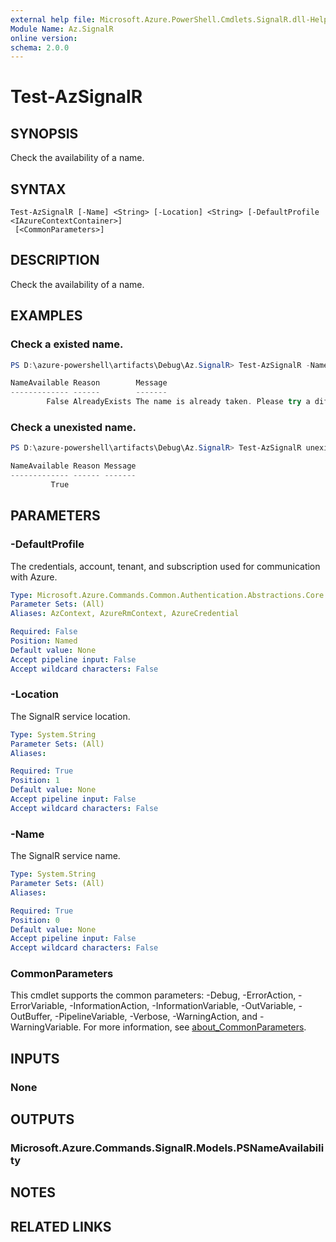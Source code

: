 ```yaml
---
external help file: Microsoft.Azure.PowerShell.Cmdlets.SignalR.dll-Help.xml
Module Name: Az.SignalR
online version:
schema: 2.0.0
---
```


# Test-AzSignalR

## SYNOPSIS
Check the availability of a name.

## SYNTAX

```
Test-AzSignalR [-Name] <String> [-Location] <String> [-DefaultProfile <IAzureContextContainer>]
 [<CommonParameters>]
```

## DESCRIPTION
Check the availability of a name.

## EXAMPLES

### Check a existed name.
```powershell
PS D:\azure-powershell\artifacts\Debug\Az.SignalR> Test-AzSignalR -Name existedsignalr -Location eastus

NameAvailable Reason        Message
------------- ------        -------
        False AlreadyExists The name is already taken. Please try a different name.
```

### Check a unexisted name.
```powershell
PS D:\azure-powershell\artifacts\Debug\Az.SignalR> Test-AzSignalR unexistedsignalr eastus

NameAvailable Reason Message
------------- ------ -------
         True
```

## PARAMETERS

### -DefaultProfile
The credentials, account, tenant, and subscription used for communication with Azure.

```yaml
Type: Microsoft.Azure.Commands.Common.Authentication.Abstractions.Core.IAzureContextContainer
Parameter Sets: (All)
Aliases: AzContext, AzureRmContext, AzureCredential

Required: False
Position: Named
Default value: None
Accept pipeline input: False
Accept wildcard characters: False
```

### -Location
The SignalR service location.

```yaml
Type: System.String
Parameter Sets: (All)
Aliases:

Required: True
Position: 1
Default value: None
Accept pipeline input: False
Accept wildcard characters: False
```

### -Name
The SignalR service name.

```yaml
Type: System.String
Parameter Sets: (All)
Aliases:

Required: True
Position: 0
Default value: None
Accept pipeline input: False
Accept wildcard characters: False
```

### CommonParameters
This cmdlet supports the common parameters: -Debug, -ErrorAction, -ErrorVariable, -InformationAction, -InformationVariable, -OutVariable, -OutBuffer, -PipelineVariable, -Verbose, -WarningAction, and -WarningVariable. For more information, see [about_CommonParameters](http://go.microsoft.com/fwlink/?LinkID=113216).

## INPUTS

### None

## OUTPUTS

### Microsoft.Azure.Commands.SignalR.Models.PSNameAvailability

## NOTES

## RELATED LINKS
